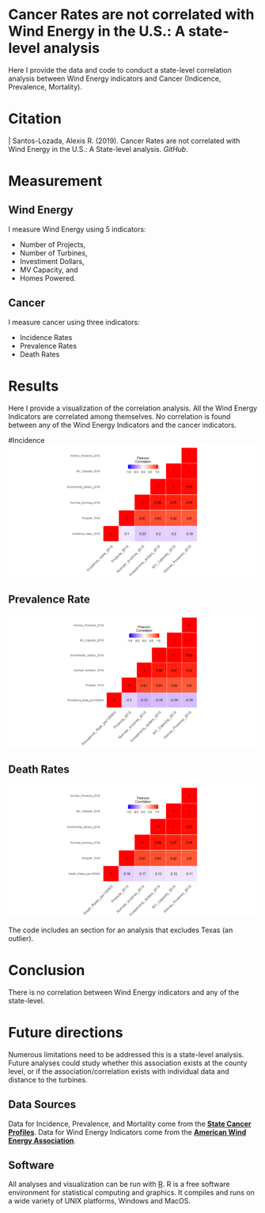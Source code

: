 # Cancer Rates are not correlated with Wind Energy in the U.S.: A state-level analysis

Here I provide the data and code to conduct a state-level correlation analysis between Wind Energy indicators and Cancer (Indicence, Prevalence, Mortality).

# Citation
| Santos-Lozada, Alexis R. (2019). Cancer Rates are not correlated with Wind Energy in the U.S.: A State-level analysis. *GitHub*.

# Measurement
## Wind Energy 
I measure Wind Energy using 5 indicators:

* Number of Projects,
* Number of Turbines, 
* Investiment Dollars,
* MV Capacity, and
* Homes Powered.

## Cancer
I measure cancer using three indicators:
* Incidence Rates
* Prevalence Rates
* Death Rates

# Results
Here I provide a visualization of the correlation analysis. All the Wind Energy Indicators are correlated among themselves. No correlation is found between any of the Wind Energy Indicators and the cancer indicators. 

#Incidence 
![Incidence](Rplot11.png)

## Prevalence Rate
![Prevalence](Rplot10.png)

## Death Rates
![Death Rates](Rplot09.png)

The code includes an section for an analysis that excludes Texas (an outlier). 

# Conclusion 
There is no correlation between Wind Energy indicators and any of the state-level. 

# Future directions
Numerous limitations need to be addressed this is a state-level analysis. Future analyses could study whether this association exists at the county level, or if the association/correlation exists with individual data and distance to the turbines. 

## Data Sources

Data for Incidence, Prevalence, and Mortality come from the [**State Cancer Profiles**](https://statecancerprofiles.cancer.gov/).
Data for Wind Energy Indicators come from the [**American Wind Energy Association**](https://www.awea.org/).

## Software
All analyses and visualization can be run with [R](https://www.r-project.org/). R is a free software environment for statistical computing and graphics. It compiles and runs on a wide variety of UNIX platforms, Windows and MacOS.
